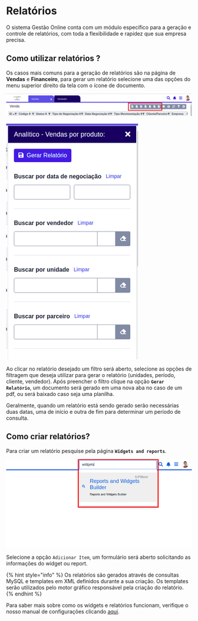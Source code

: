 # Relatórios

O sistema Gestão Online conta com um módulo específico para a geração e controle de relatórios, com toda a flexibilidade e rapidez que sua empresa precisa.

## Como utilizar relatórios ?

Os casos mais comuns para a geração de relatórios são na página de **Vendas** e **Financeiro**, para gerar um relatório selecione uma das opções do menu superior direito da tela com o ícone de documento.

![](/ERP/assets/manuais_de_uso/relatorios/1_relatorios.png)

![](/ERP/assets/manuais_de_uso/relatorios/2_relatorios.png)

Ao clicar no relatório desejado um filtro será aberto, selecione as opções de filtragem que deseja utilizar para gerar o relatório (unidades, período, cliente, vendedor). Após preencher o filtro clique na opção **`Gerar Relatório`**, um documento será gerado em uma nova aba no caso de um pdf, ou será baixado caso seja uma planilha.

Geralmente, quando um relatório está sendo gerado serão necessárias duas datas, uma de início e outra de fim para determinar um período de consulta.

## Como criar relatórios?

Para criar um relatório pesquise pela página **`Widgets and reports`**.

![](/ERP/assets/manuais_de_uso/relatorios/3_relatorios.png)

Selecione a opção `Adicionar Item`, um formulário será aberto solicitando as informações do widget ou report. 

{% hint style="info" %}
Os relatórios são gerados através de consultas MySQL e templates em XML definidos durante a sua criação.
Os templates serão utilizados pelo motor gráfico responsável pela criação do relatório.
{% endhint %}

Para saber mais sobre como os widgets e relatórios funcionam, verifique o nosso manual de configurações clicando <a href="/ERP/iniciando/modulos/configuracoes/report.md">aqui</a>.
